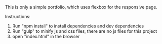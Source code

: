 This is only a simple portfolio, which uses flexbox for the responsive page.

Instructions: 

1. Run "npm install" to install dependencies and dev dependencies
2. Run "gulp" to minify js and css files, there are no js files for this project
3. open "index.html" in the browser
